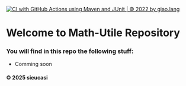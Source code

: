 [![CI with GitHub Actions using Maven and JUnit | © 2022 by giao.lang](https://github.com/sieucasiatfpt/math-util-junit5/actions/workflows/maven-ci.yml/badge.svg)](https://github.com/sieucasiatfpt/math-util-junit5/actions/workflows/maven-ci.yml)

# Welcome to Math-Utile Repository
### You will find in this repo the following stuff:
- Comming soon


#### © 2025 sieucasi
